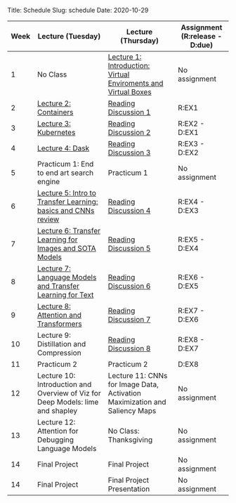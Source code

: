 Title: Schedule
Slug: schedule
Date: 2020-10-29


|Week|Lecture (Tuesday)|Lecture (Thursday)|Assignment (R:release - D:due)|
|-----|-----|-----|-----|
|1|No Class|[Lecture 1: Introduction: Virtual Enviroments and Virtual Boxes]({filename}/lectures/lecture1/index.md)|No assignment|
|2|[Lecture 2: Containers]({filename}/lectures/lecture2/index.md)|[Reading Discussion 1]({filename}/readings/reading1/index.md)|R:EX1|
|3|[Lecture 3: Kubernetes]({filename}/lectures/lecture3/index.md)|[Reading Discussion 2]({filename}/readings/reading2/index.md)|R:EX2 - D:EX1|
|4|[Lecture 4: Dask]({filename}/lectures/lecture4/index.md)|[Reading Discussion 3]({filename}/readings/reading3/index.md)|R:EX3 - D:EX2|
|5|Practicum 1: End to end art search engine|Practicum 1|No assignment|
|6|[Lecture 5: Intro to Transfer Learning: basics and CNNs review]({filename}/lectures/lecture5/index.md)|[Reading Discussion 4]({filename}/readings/reading4/index.md)|R:EX4 - D:EX3|
|7|[Lecture 6: Transfer Learning for Images and SOTA Models]({filename}/lectures/lecture6/index.md)|[Reading Discussion 5]({filename}/readings/reading5/index.md)|R:EX5 - D:EX4|
|8|[Lecture 7: Language Models and Transfer Learning for Text]({filename}/lectures/lecture7/index.md)|[Reading Discussion 6]({filename}/readings/reading6/index.md)|R:EX6 - D:EX5|
|9|[Lecture 8: Attention and Transformers]({filename}/lectures/lecture8/index.md)|[Reading Discussion 7]({filename}/readings/reading7/index.md)|R:EX7 - D:EX6|
|10|Lecture 9: Distillation and Compression|[Reading Discussion 8]({filename}/readings/reading8/index.md)|R:EX8 - D:EX7|
|11|Practicum 2|Practicum 2|D:EX8|
|12|Lecture 10: Introduction and Overview of Viz for Deep Models: lime and shapley|Lecture 11: CNNs for Image Data, Activation Maximization and Saliency Maps|No assignment|
|13|Lecture 12: Attention for Debugging Language Models|No Class: Thanksgiving|No assignment|
|14|Final Project|Final Project|No assignment|
|14|Final Project|Final Project Presentation|No assignment|
